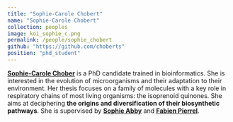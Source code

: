```yaml
---
title: "Sophie-Carole Chobert"
name: "Sophie-Carole Chobert"
collection: peoples
image: koi_sophie_c.png
permalink: /people/sophie_chobert
github: "https://github.com/choberts"
position: "phd_student"
---
```



**[Sophie-Carole Chober](https://www.timc.fr/Sophie-Carole-CHOBERT)** is a PhD candidate trained in bioinformatics. She is interested in the evolution of microorganisms and their adaptation to their environment. Her thesis focuses on a family of molecules with a key role in respiratory chains of most living organisms: the isoprenoid quinones. She aims at deciphering **the origins and diversification of their biosynthetic pathways**. She is supervised by **[Sophie Abby](https://www.timc.fr/en/sophie-abby)** and **[Fabien Pierrel](https://www.timc.fr/en/fabien-pierrel)**.
